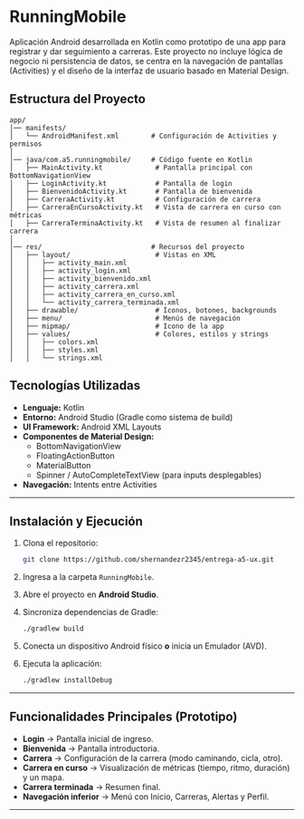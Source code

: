 # RunningMobile

Aplicación Android desarrollada en Kotlin como prototipo de una app para registrar y dar seguimiento a carreras.
Este proyecto no incluye lógica de negocio ni persistencia de datos, se centra en la navegación de pantallas (Activities) y el diseño de la interfaz de usuario basado en Material Design.

## Estructura del Proyecto  

```text
app/
│── manifests/
│   └── AndroidManifest.xml        # Configuración de Activities y permisos
│
│── java/com.a5.runningmobile/     # Código fuente en Kotlin
│   ├── MainActivity.kt             # Pantalla principal con BottomNavigationView
│   ├── LoginActivity.kt            # Pantalla de login
│   ├── BienvenidoActivity.kt       # Pantalla de bienvenida
│   ├── CarreraActivity.kt          # Configuración de carrera
│   ├── CarreraEnCursoActivity.kt   # Vista de carrera en curso con métricas
│   ├── CarreraTerminaActivity.kt   # Vista de resumen al finalizar carrera
│
│── res/                           # Recursos del proyecto
│   ├── layout/                     # Vistas en XML
│   │   ├── activity_main.xml
│   │   ├── activity_login.xml
│   │   ├── activity_bienvenido.xml
│   │   ├── activity_carrera.xml
│   │   ├── activity_carrera_en_curso.xml
│   │   └── activity_carrera_terminada.xml
│   ├── drawable/                   # Íconos, botones, backgrounds
│   ├── menu/                       # Menús de navegación
│   ├── mipmap/                     # Icono de la app
│   ├── values/                     # Colores, estilos y strings
│   │   ├── colors.xml
│   │   ├── styles.xml
│   │   └── strings.xml
```

## Tecnologías Utilizadas  

- **Lenguaje:** Kotlin  
- **Entorno:** Android Studio (Gradle como sistema de build)  
- **UI Framework:** Android XML Layouts  
- **Componentes de Material Design:**  
  - BottomNavigationView  
  - FloatingActionButton  
  - MaterialButton  
  - Spinner / AutoCompleteTextView (para inputs desplegables)  
- **Navegación:** Intents entre Activities  


---

## Instalación y Ejecución  

1. Clona el repositorio:  
   ```bash
   git clone https://github.com/shernandezr2345/entrega-a5-ux.git
   ```

2. Ingresa a la carpeta `RunningMobile`.  

3. Abre el proyecto en **Android Studio**.  

4. Sincroniza dependencias de Gradle:  
   ```bash
   ./gradlew build
   ```

5. Conecta un dispositivo Android físico **o** inicia un Emulador (AVD).  

6. Ejecuta la aplicación:  
   ```bash
   ./gradlew installDebug
   ```  

---

## Funcionalidades Principales (Prototipo)  

- **Login** → Pantalla inicial de ingreso.  
- **Bienvenida** → Pantalla introductoria.  
- **Carrera** → Configuración de la carrera (modo caminando, cicla, otro).  
- **Carrera en curso** → Visualización de métricas (tiempo, ritmo, duración) y un mapa.  
- **Carrera terminada** → Resumen final.  
- **Navegación inferior** → Menú con Inicio, Carreras, Alertas y Perfil.  

---


